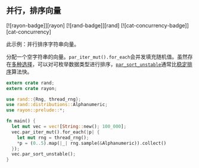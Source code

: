## 并行，排序向量

[![rayon-badge]][rayon] [![rand-badge]][rand] [![cat-concurrency-badge]][cat-concurrency]

此示例：并行排序字符串向量。

分配一个空字符串的向量。`par_iter_mut().for_each`会并发填充随机值。虽然存在[多种选择][multiple options]，可以对可枚举数据类型进行排序，[`par_sort_unstable`]通常比[稳定排序][stable sorting]算法快。

```rust
extern crate rand;
extern crate rayon;

use rand::{Rng, thread_rng};
use rand::distributions::Alphanumeric;
use rayon::prelude::*;

fn main() {
  let mut vec = vec![String::new(); 100_000];
  vec.par_iter_mut().for_each(|p| {
    let mut rng = thread_rng();
    *p = (0..5).map(|_| rng.sample(&Alphanumeric)).collect()
  });
  vec.par_sort_unstable();
}
```

[`par_sort_unstable`]: https://docs.rs/rayon/*/rayon/slice/trait.ParallelSliceMut.html#method.par_sort_unstable
[multiple options]: https://docs.rs/rayon/*/rayon/slice/trait.ParallelSliceMut.html
[stable sorting]: https://docs.rs/rayon/*/rayon/slice/trait.ParallelSliceMut.html#method.par_sort
